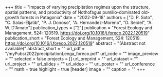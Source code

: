 +++
title = "Impacts of varying precipitation regimes upon the structure, spatial patterns, and productivity of Nothofagus pumilio-dominated old-growth forests in Patagonia"
date = "2022-09-18"
authors = ["D. P. Soto", "C. Salas-Eljatib", "P. J. Donoso", "A. Hernandez-Moreno", "D. Seidel", "A. W. D'Amato"]
publication_types = ["2"]
publication = "Forest Ecology and Management, 524: 120519. https://doi.org/10.1016/j.foreco.2022.120519"
publication_short = "Forest Ecology and Management, 524: 120519. https://doi.org/10.1016/j.foreco.2022.120519"
abstract = "(Abstract not available)"
abstract_short = ""
url_pdf = "/myPubs/2022precipitationLenga_foreco.pdf"
url_code = ""
image_preview = ""
selected = false
projects = []
url_preprint = ""
url_dataset = ""
url_project = ""
url_slides = ""
url_video = ""
url_poster = ""
url_conference = ""
math = true
highlight = true
[header]
image = ""
caption = ""
+++
